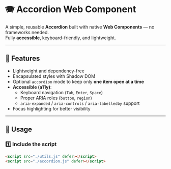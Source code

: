 # 🪗 Accordion Web Component

A simple, reusable **Accordion** built with native **Web Components** — no frameworks needed.  
Fully **accessible**, keyboard-friendly, and lightweight.

---

## 🚀 Features
- Lightweight and dependency-free  
- Encapsulated styles with Shadow DOM  
- Optional `accordion` mode to keep only **one item open at a time**  
- **Accessible (a11y)**:
  - Keyboard navigation (`Tab`, `Enter`, `Space`)  
  - Proper ARIA roles (`button`, `region`)  
  - `aria-expanded` / `aria-controls` / `aria-labelledby` support  
- Focus highlighting for better visibility  

---

## 🧩 Usage

### 1️⃣ Include the script
```html
<script src="./utils.js" defer></script>
<script src="./accordion.js" defer></script>
